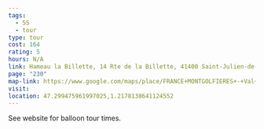 ```yaml
---
tags:
  - 5S
  - tour
type: tour
cost: 164
rating: 5
hours: N/A
link: Hameau la Billette, 14 Rte de la Billette, 41400 Saint-Julien-de-Chédon, France
page: "230"
map-link: https://www.google.com/maps/place/FRANCE+MONTGOLFIERES+-+Val+de+Loire+-+Chenonceau+-+Vol+en+montgolfi%C3%A8re/@47.2994098,1.215256,17z/data=!3m1!4b1!4m6!3m5!1s0x47fcaf4437e888bd:0x74bc750b5b990753!8m2!3d47.2994062!4d1.2178309!16s%2Fg%2F11b6dg76bn?entry=ttu&g_ep=EgoyMDI0MDkxMS4wIKXMDSoASAFQAw%3D%3D
visit: 
location: 47.299475961997025,1.2178138641124552
---
```

See website for balloon tour times.